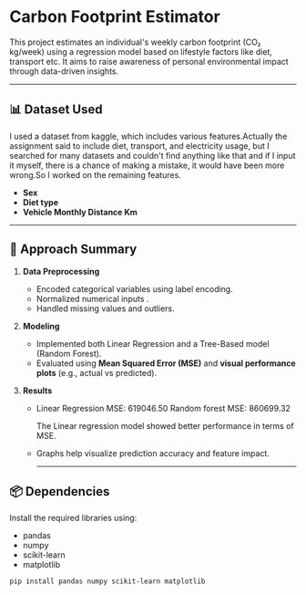 # Carbon Footprint Estimator

This project estimates an individual's weekly carbon footprint (CO₂ kg/week) using a regression model based on lifestyle factors like diet, transport etc. It aims to raise awareness of personal environmental impact through data-driven insights.

--- 

## 📊 Dataset Used

I used a dataset from kaggle, which includes various features.Actually the assignment said to include diet, transport, and electricity usage, but I searched for many datasets and couldn't find anything like that and if I input it myself, there is a chance of making a mistake, it would have been more wrong.So I worked on the remaining features.
- **Sex**
- **Diet type**
- **Vehicle Monthly Distance Km**
  
---

## 🧠 Approach Summary

1. **Data Preprocessing**
   - Encoded categorical variables  using label encoding.
   - Normalized numerical inputs .
   - Handled missing values and outliers.

2. **Modeling**
   - Implemented both Linear Regression and a Tree-Based model (Random Forest).
   - Evaluated using **Mean Squared Error (MSE)** and **visual performance plots** (e.g., actual vs predicted).

3. **Results**
   - Linear Regression MSE: 619046.50
     Random forest MSE: 860699.32
     
     The Linear regression model showed better performance in terms of MSE.
     
   - Graphs help visualize prediction accuracy and feature impact.

     ---

  ## 📦 Dependencies

  Install the required libraries using:
  - pandas
  - numpy
  - scikit-learn
  - matplotlib

  ```bash
  pip install pandas numpy scikit-learn matplotlib

  ```






